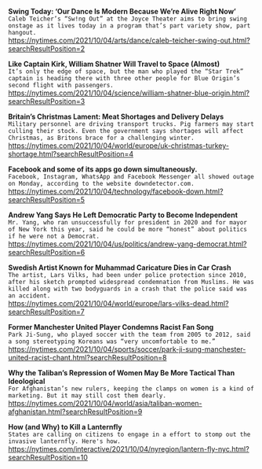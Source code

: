 **Swing Today: ‘Our Dance Is Modern Because We’re Alive Right Now’**\
`Caleb Teicher’s “Sw!ng Out” at the Joyce Theater aims to bring swing onstage as it lives today in a program that’s part variety show, part hangout.`\
https://nytimes.com/2021/10/04/arts/dance/caleb-teicher-swing-out.html?searchResultPosition=2

**Like Captain Kirk, William Shatner Will Travel to Space (Almost)**\
`It’s only the edge of space, but the man who played the “Star Trek” captain is heading there with three other people for Blue Origin’s second flight with passengers.`\
https://nytimes.com/2021/10/04/science/william-shatner-blue-origin.html?searchResultPosition=3

**Britain’s Christmas Lament: Meat Shortages and Delivery Delays**\
`Military personnel are driving transport trucks. Pig farmers may start culling their stock. Even the government says shortages will affect Christmas, as Britons brace for a challenging winter.`\
https://nytimes.com/2021/10/04/world/europe/uk-christmas-turkey-shortage.html?searchResultPosition=4

**Facebook and some of its apps go down simultaneously.**\
`Facebook, Instagram, WhatsApp and Facebook Messenger all showed outage on Monday, according to the website downdetector.com.`\
https://nytimes.com/2021/10/04/technology/facebook-down.html?searchResultPosition=5

**Andrew Yang Says He Left Democratic Party to Become Independent**\
`Mr. Yang, who ran unsuccessfully for president in 2020 and for mayor of New York this year, said he could be more “honest” about politics if he were not a Democrat.`\
https://nytimes.com/2021/10/04/us/politics/andrew-yang-democrat.html?searchResultPosition=6

**Swedish Artist Known for Muhammad Caricature Dies in Car Crash**\
`The artist, Lars Vilks, had been under police protection since 2010, after his sketch prompted widespread condemnation from Muslims. He was killed along with two bodyguards in a crash that the police said was an accident.`\
https://nytimes.com/2021/10/04/world/europe/lars-vilks-dead.html?searchResultPosition=7

**Former Manchester United Player Condemns Racist Fan Song**\
`Park Ji-Sung, who played soccer with the team from 2005 to 2012, said a song stereotyping Koreans was “very uncomfortable to me.”`\
https://nytimes.com/2021/10/04/sports/soccer/park-ji-sung-manchester-united-racist-chant.html?searchResultPosition=8

**Why the Taliban’s Repression of Women May Be More Tactical Than Ideological**\
`For Afghanistan’s new rulers, keeping the clamps on women is a kind of marketing. But it may still cost them dearly.`\
https://nytimes.com/2021/10/04/world/asia/taliban-women-afghanistan.html?searchResultPosition=9

**How (and Why) to Kill a Lanternfly**\
`States are calling on citizens to engage in a effort to stomp out the invasive lanternfly. Here's how.`\
https://nytimes.com/interactive/2021/10/04/nyregion/lantern-fly-nyc.html?searchResultPosition=10

